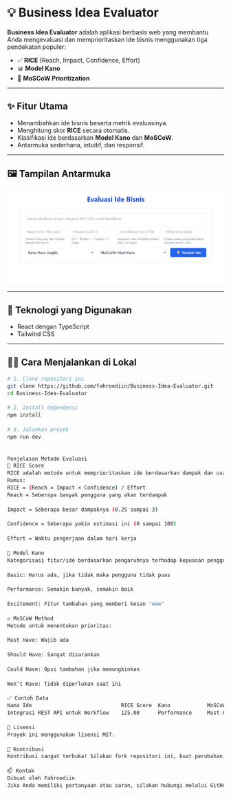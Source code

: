 # 💡 Business Idea Evaluator

**Business Idea Evaluator** adalah aplikasi berbasis web yang membantu Anda mengevaluasi dan memprioritaskan ide bisnis menggunakan tiga pendekatan populer:

- ✅ **RICE** (Reach, Impact, Confidence, Effort)
- 📊 **Model Kano**
- 📌 **MoSCoW Prioritization**

---

## ✨ Fitur Utama

- Menambahkan ide bisnis beserta metrik evaluasinya.
- Menghitung skor **RICE** secara otomatis.
- Klasifikasi ide berdasarkan **Model Kano** dan **MoSCoW**.
- Antarmuka sederhana, intuitif, dan responsif.

---

## 🖼️ Tampilan Antarmuka

![Tampilan](Screenshot.png) <!-- Tambahkan file screenshot jika tersedia -->

---

## 🚀 Teknologi yang Digunakan

- React dengan TypeScript
- Tailwind CSS

---

## 🧑‍💻 Cara Menjalankan di Lokal

```bash
# 1. Clone repositori ini
git clone https://github.com/fahroediin/Business-Idea-Evaluator.git
cd Business-Idea-Evaluator

# 2. Install dependensi
npm install

# 3. Jalankan proyek
npm run dev


Penjelasan Metode Evaluasi
🔢 RICE Score
RICE adalah metode untuk memprioritaskan ide berdasarkan dampak dan usaha yang dibutuhkan.
Rumus:
RICE = (Reach × Impact × Confidence) / Effort
Reach = Seberapa banyak pengguna yang akan terdampak

Impact = Seberapa besar dampaknya (0.25 sampai 3)

Confidence = Seberapa yakin estimasi ini (0 sampai 100)

Effort = Waktu pengerjaan dalam hari kerja

🎯 Model Kano
Kategorisasi fitur/ide berdasarkan pengaruhnya terhadap kepuasan pengguna:

Basic: Harus ada, jika tidak maka pengguna tidak puas

Performance: Semakin banyak, semakin baik

Excitement: Fitur tambahan yang memberi kesan "wow"

⚖️ MoSCoW Method
Metode untuk menentukan prioritas:

Must Have: Wajib ada

Should Have: Sangat disarankan

Could Have: Opsi tambahan jika memungkinkan

Won’t Have: Tidak diperlukan saat ini

✅ Contoh Data
Nama Ide	                         RICE Score	 Kano	         MoSCoW
Integrasi REST API untuk Workflow	 125.00	     Performance	 Must Have

📄 Lisensi
Proyek ini menggunakan lisensi MIT.

🙌 Kontribusi
Kontribusi sangat terbuka! Silakan fork repositori ini, buat perubahan, dan kirimkan pull request. Saran dan masukan juga sangat diterima melalui Issues.

📫 Kontak
Dibuat oleh Fahroediin
Jika Anda memiliki pertanyaan atau saran, silakan hubungi melalui GitHub atau buka issue di repositori ini.
